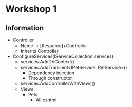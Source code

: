 # Workshop 1

## Information

- Controller
    - Name -> [Resource]+Controller
    - Inherits Controller
- ConfigureServices(IServiceCollection services)
    - services.AddDbContext<PetDbContext>()
    - services.AddTransient<IPetService, PetService>()
        - Dependency injection
        - Through constructor
    - services.AddControllerWithViews()
    - Views
        - Pets
            - All.cshtml
